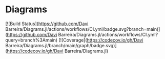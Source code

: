 # Diagrams

[![Build Status](https://github.com/Davi Barreira/Diagrams.jl/actions/workflows/CI.yml/badge.svg?branch=main)](https://github.com/Davi Barreira/Diagrams.jl/actions/workflows/CI.yml?query=branch%3Amain)
[![Coverage](https://codecov.io/gh/Davi Barreira/Diagrams.jl/branch/main/graph/badge.svg)](https://codecov.io/gh/Davi Barreira/Diagrams.jl)
